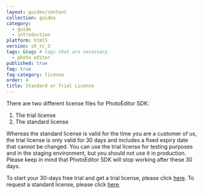 ```yaml
---
layout: guides/content
collection: guides
category:
  - guide
  - introduction
platform: html5
version: v5_rc_3
tags: &tags # tags that are necessary
  - photo editor
published: true
faq: true
faq-category: license
order: 4
title: Standard or Trial License
---
```


There are two different license files for PhotoEditor SDK:

1. The trial license
2. The standard license

Whereas the standard license is valid for the time you are a customer of us, the trial license is only valid for 30 days and includes a fixed expiry date that cannot be changed. You can use the trial license for testing purposes and in the staging environment, but you should not use it in production. Please keep in mind that PhotoEditor SDK will stop working after these 30 days.

To start your 30-days free trial and get a trial license, please click <a href="https://account.photoeditorsdk.com/signup/">here</a>.
To request a standard license, please click <a href="https://photoeditorsdk.com/pricing/">here</a>.
